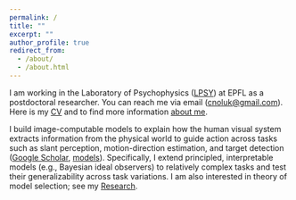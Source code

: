 ```yaml
---
permalink: /
title: ""
excerpt: ""
author_profile: true
redirect_from: 
  - /about/
  - /about.html
---
```


I am working in the Laboratory of Psychophysics ([LPSY](https://www.epfl.ch/labs/lpsy/)) at EPFL as a postdoctoral researcher. You can reach me via email (cnoluk@gmail.com). Here is my [CV](http://canoluk.github.io/files/CV_CanOluk.pdf) and to find more information [about me](https://canoluk.github.io/about_me/).


I build image-computable models to explain how the human visual system extracts information from the physical world to guide action across tasks such as slant perception, motion-direction estimation, and target detection ([Google Scholar](https://scholar.google.com/citations?user=NwCzTz8AAAAJ&hl=tr&oi=ao), [models](https://github.com/CanOluk)). Specifically, I extend principled, interpretable models (e.g., Bayesian ideal observers) to relatively complex tasks and test their generalizability across task variations. I am also interested in theory of model selection; see my [Research](https://canoluk.github.io/research/).





